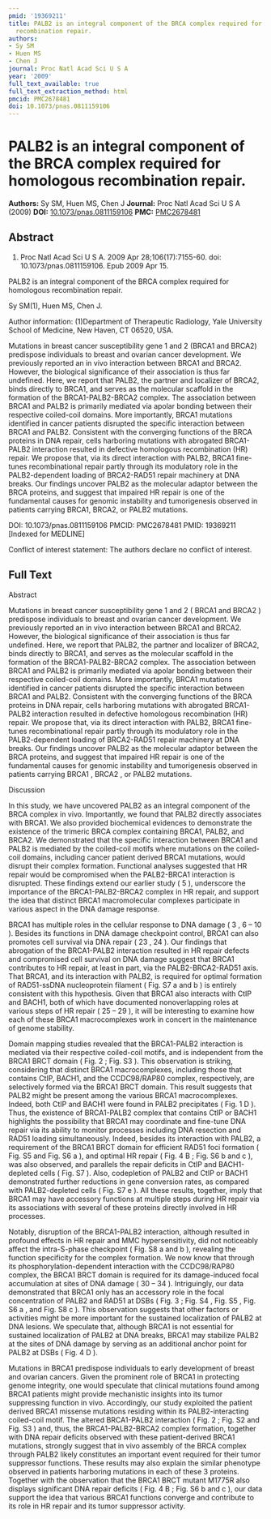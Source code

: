 ```yaml
---
pmid: '19369211'
title: PALB2 is an integral component of the BRCA complex required for homologous
  recombination repair.
authors:
- Sy SM
- Huen MS
- Chen J
journal: Proc Natl Acad Sci U S A
year: '2009'
full_text_available: true
full_text_extraction_method: html
pmcid: PMC2678481
doi: 10.1073/pnas.0811159106
---
```


# PALB2 is an integral component of the BRCA complex required for homologous recombination repair.
**Authors:** Sy SM, Huen MS, Chen J
**Journal:** Proc Natl Acad Sci U S A (2009)
**DOI:** [10.1073/pnas.0811159106](https://doi.org/10.1073/pnas.0811159106)
**PMC:** [PMC2678481](https://www.ncbi.nlm.nih.gov/pmc/articles/PMC2678481/)

## Abstract

1. Proc Natl Acad Sci U S A. 2009 Apr 28;106(17):7155-60. doi: 
10.1073/pnas.0811159106. Epub 2009 Apr 15.

PALB2 is an integral component of the BRCA complex required for homologous 
recombination repair.

Sy SM(1), Huen MS, Chen J.

Author information:
(1)Department of Therapeutic Radiology, Yale University School of Medicine, New 
Haven, CT 06520, USA.

Mutations in breast cancer susceptibility gene 1 and 2 (BRCA1 and BRCA2) 
predispose individuals to breast and ovarian cancer development. We previously 
reported an in vivo interaction between BRCA1 and BRCA2. However, the biological 
significance of their association is thus far undefined. Here, we report that 
PALB2, the partner and localizer of BRCA2, binds directly to BRCA1, and serves 
as the molecular scaffold in the formation of the BRCA1-PALB2-BRCA2 complex. The 
association between BRCA1 and PALB2 is primarily mediated via apolar bonding 
between their respective coiled-coil domains. More importantly, BRCA1 mutations 
identified in cancer patients disrupted the specific interaction between BRCA1 
and PALB2. Consistent with the converging functions of the BRCA proteins in DNA 
repair, cells harboring mutations with abrogated BRCA1-PALB2 interaction 
resulted in defective homologous recombination (HR) repair. We propose that, via 
its direct interaction with PALB2, BRCA1 fine-tunes recombinational repair 
partly through its modulatory role in the PALB2-dependent loading of BRCA2-RAD51 
repair machinery at DNA breaks. Our findings uncover PALB2 as the molecular 
adaptor between the BRCA proteins, and suggest that impaired HR repair is one of 
the fundamental causes for genomic instability and tumorigenesis observed in 
patients carrying BRCA1, BRCA2, or PALB2 mutations.

DOI: 10.1073/pnas.0811159106
PMCID: PMC2678481
PMID: 19369211 [Indexed for MEDLINE]

Conflict of interest statement: The authors declare no conflict of interest.

## Full Text

Abstract

Mutations in breast cancer susceptibility gene 1 and 2 ( BRCA1 and BRCA2 ) predispose individuals to breast and ovarian cancer development. We previously reported an in vivo interaction between BRCA1 and BRCA2. However, the biological significance of their association is thus far undefined. Here, we report that PALB2, the partner and localizer of BRCA2, binds directly to BRCA1, and serves as the molecular scaffold in the formation of the BRCA1-PALB2-BRCA2 complex. The association between BRCA1 and PALB2 is primarily mediated via apolar bonding between their respective coiled-coil domains. More importantly, BRCA1 mutations identified in cancer patients disrupted the specific interaction between BRCA1 and PALB2. Consistent with the converging functions of the BRCA proteins in DNA repair, cells harboring mutations with abrogated BRCA1-PALB2 interaction resulted in defective homologous recombination (HR) repair. We propose that, via its direct interaction with PALB2, BRCA1 fine-tunes recombinational repair partly through its modulatory role in the PALB2-dependent loading of BRCA2-RAD51 repair machinery at DNA breaks. Our findings uncover PALB2 as the molecular adaptor between the BRCA proteins, and suggest that impaired HR repair is one of the fundamental causes for genomic instability and tumorigenesis observed in patients carrying BRCA1 , BRCA2 , or PALB2 mutations.

Discussion

In this study, we have uncovered PALB2 as an integral component of the BRCA complex in vivo. Importantly, we found that PALB2 directly associates with BRCA1. We also provided biochemical evidences to demonstrate the existence of the trimeric BRCA complex containing BRCA1, PALB2, and BRCA2. We demonstrated that the specific interaction between BRCA1 and PALB2 is mediated by the coiled-coil motifs where mutations on the coiled-coil domains, including cancer patient derived BRCA1 mutations, would disrupt their complex formation. Functional analyses suggested that HR repair would be compromised when the PALB2-BRCA1 interaction is disrupted. These findings extend our earlier study ( 5 ), underscore the importance of the BRCA1-PALB2-BRCA2 complex in HR repair, and support the idea that distinct BRCA1 macromolecular complexes participate in various aspect in the DNA damage response.

BRCA1 has multiple roles in the cellular response to DNA damage ( 3 , 6 – 10 ). Besides its functions in DNA damage checkpoint control, BRCA1 can also promotes cell survival via DNA repair ( 23 , 24 ). Our findings that abrogation of the BRCA1-PALB2 interaction resulted in HR repair defects and compromised cell survival on DNA damage suggest that BRCA1 contributes to HR repair, at least in part, via the PALB2-BRCA2-RAD51 axis. That BRCA1, and its interaction with PALB2, is required for optimal formation of RAD51-ssDNA nucleoprotein filament ( Fig. S7 a and b ) is entirely consistent with this hypothesis. Given that BRCA1 also interacts with CtIP and BACH1, both of which have documented nonoverlapping roles at various steps of HR repair ( 25 – 29 ), it will be interesting to examine how each of these BRCA1 macrocomplexes work in concert in the maintenance of genome stability.

Domain mapping studies revealed that the BRCA1-PALB2 interaction is mediated via their respective coiled-coil motifs, and is independent from the BRCA1 BRCT domain ( Fig. 2 ; Fig. S3 ). This observation is striking, considering that distinct BRCA1 macrocomplexes, including those that contains CtIP, BACH1, and the CCDC98/RAP80 complex, respectively, are selectively formed via the BRCA1 BRCT domain. This result suggests that PALB2 might be present among the various BRCA1 macrocomplexes. Indeed, both CtIP and BACH1 were found in PALB2 precipitates ( Fig. 1 D ). Thus, the existence of BRCA1-PALB2 complex that contains CtIP or BACH1 highlights the possibility that BRCA1 may coordinate and fine-tune DNA repair via its ability to monitor processes including DNA resection and RAD51 loading simultaneously. Indeed, besides its interaction with PALB2, a requirement of the BRCA1 BRCT domain for efficient RAD51 foci formation ( Fig. S5 and Fig. S6 a ), and optimal HR repair ( Fig. 4 B ; Fig. S6 b and c ), was also observed, and parallels the repair deficits in CtIP and BACH1-depleted cells ( Fig. S7 ). Also, codepletion of PALB2 and CtIP or BACH1 demonstrated further reductions in gene conversion rates, as compared with PALB2-depleted cells ( Fig. S7 e ). All these results, together, imply that BRCA1 may have accessory functions at multiple steps during HR repair via its associations with several of these proteins directly involved in HR processes.

Notably, disruption of the BRCA1-PALB2 interaction, although resulted in profound effects in HR repair and MMC hypersensitivity, did not noticeably affect the intra-S-phase checkpoint ( Fig. S8 a and b ), revealing the function specificity for the complex formation. We now know that through its phosphorylation-dependent interaction with the CCDC98/RAP80 complex, the BRCA1 BRCT domain is required for its damage-induced focal accumulation at sites of DNA damage ( 30 – 34 ). Intriguingly, our data demonstrated that BRCA1 only has an accessory role in the focal concentration of PALB2 and RAD51 at DSBs ( Fig. 3 ; Fig. S4 , Fig. S5 , Fig. S6 a , and Fig. S8 c ). This observation suggests that other factors or activities might be more important for the sustained localization of PALB2 at DNA lesions. We speculate that, although BRCA1 is not essential for sustained localization of PALB2 at DNA breaks, BRCA1 may stabilize PALB2 at the sites of DNA damage by serving as an additional anchor point for PALB2 at DSBs ( Fig. 4 D ).

Mutations in BRCA1 predispose individuals to early development of breast and ovarian cancers. Given the prominent role of BRCA1 in protecting genome integrity, one would speculate that clinical mutations found among BRCA1 patients might provide mechanistic insights into its tumor suppressing function in vivo. Accordingly, our study exploited the patient derived BRCA1 missense mutations residing within its PALB2-interacting coiled-coil motif. The altered BRCA1-PALB2 interaction ( Fig. 2 ; Fig. S2 and Fig. S3 ) and, thus, the BRCA1-PALB2-BRCA2 complex formation, together with DNA repair deficits observed with these patient-derived BRCA1 mutations, strongly suggest that in vivo assembly of the BRCA complex through PALB2 likely constitutes an important event required for their tumor suppressor functions. These results may also explain the similar phenotype observed in patients harboring mutations in each of these 3 proteins. Together with the observation that the BRCA1 BRCT mutant M1775R also displays significant DNA repair deficits ( Fig. 4 B ; Fig. S6 b and c ), our data support the idea that various BRCA1 functions converge and contribute to its role in HR repair and its tumor suppressor activity.
